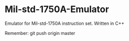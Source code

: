 Mil-std-1750A-Emulator
======================

Emulator for Mil-std-1750A instruction set. Written in C++

Remember: git push origin master
